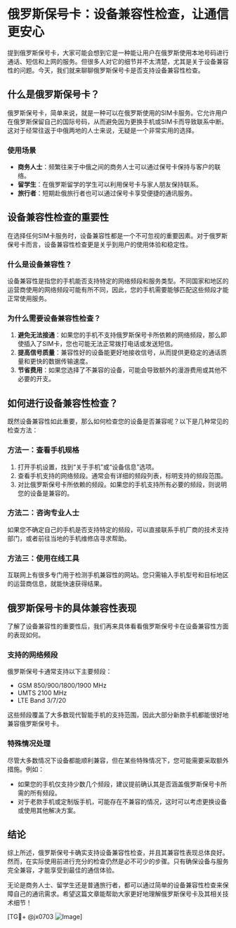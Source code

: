 # 俄罗斯保号卡：设备兼容性检查，让通信更安心

提到俄罗斯保号卡，大家可能会想到它是一种能让用户在俄罗斯使用本地号码进行通话、短信和上网的服务。但很多人对它的细节并不太清楚，尤其是关于设备兼容性的问题。今天，我们就来聊聊俄罗斯保号卡是否支持设备兼容性检查。

## 什么是俄罗斯保号卡？

俄罗斯保号卡，简单来说，就是一种可以在俄罗斯使用的SIM卡服务。它允许用户在俄罗斯保留自己的国际号码，从而避免因为更换手机或SIM卡而导致联系中断。这对于经常往返于中俄两地的人士来说，无疑是一个非常实用的选择。

### 使用场景
- **商务人士**：频繁往来于中俄之间的商务人士可以通过保号卡保持与客户的联络。
- **留学生**：在俄罗斯留学的学生可以利用保号卡与家人朋友保持联系。
- **旅行者**：短期赴俄旅行者也可以通过保号卡享受便捷的通讯服务。

## 设备兼容性检查的重要性

在选择任何SIM卡服务时，设备兼容性都是一个不可忽视的重要因素。对于俄罗斯保号卡而言，设备兼容性检查更是关乎到用户的使用体验和稳定性。

### 什么是设备兼容性？
设备兼容性是指您的手机能否支持特定的网络频段和服务类型。不同国家和地区的运营商使用的网络频段可能有所不同，因此，您的手机需要能够匹配这些频段才能正常使用服务。

### 为什么需要设备兼容性检查？
1. **避免无法接通**：如果您的手机不支持俄罗斯保号卡所依赖的网络频段，那么即使插入了SIM卡，您也可能无法正常拨打电话或发送短信。
2. **提高信号质量**：兼容性好的设备能更好地接收信号，从而提供更稳定的通话质量和更快的数据传输速度。
3. **节省费用**：如果您选择了不兼容的设备，可能会导致额外的漫游费用或其他不必要的开支。

## 如何进行设备兼容性检查？

既然设备兼容性如此重要，那么如何检查您的设备是否兼容呢？以下是几种常见的检查方法：

### 方法一：查看手机规格
1. 打开手机设置，找到“关于手机”或“设备信息”选项。
2. 查看手机支持的网络频段。通常会有详细的频段列表，标明支持的频段范围。
3. 对比俄罗斯保号卡所依赖的频段。如果您的手机支持所有必要的频段，则说明您的设备是兼容的。

### 方法二：咨询专业人士
如果您不确定自己的手机是否支持特定的频段，可以直接联系手机厂商的技术支持部门，或者前往当地的手机维修店寻求帮助。

### 方法三：使用在线工具
互联网上有很多专门用于检测手机兼容性的网站。您只需输入手机型号和目标地区的运营商信息，就能快速获得结果。

## 俄罗斯保号卡的具体兼容性表现

了解了设备兼容性的重要性后，我们再来具体看看俄罗斯保号卡在设备兼容性方面的表现如何。

### 支持的网络频段
俄罗斯保号卡通常支持以下主要频段：
- GSM 850/900/1800/1900 MHz
- UMTS 2100 MHz
- LTE Band 3/7/20

这些频段覆盖了大多数现代智能手机的支持范围，因此大部分新款手机都能很好地兼容俄罗斯保号卡。

### 特殊情况处理
尽管大多数情况下设备都能顺利兼容，但在某些特殊情况下，您可能需要采取额外措施。例如：
- 如果您的手机仅支持少数几个频段，建议提前确认其是否涵盖俄罗斯保号卡所需的所有频段。
- 对于老款手机或定制版手机，可能存在不兼容的情况，这时可以考虑更换设备或使用其他解决方案。

## 结论

综上所述，俄罗斯保号卡确实支持设备兼容性检查，并且其兼容性表现总体良好。然而，在实际使用前进行充分的检查仍然是必不可少的步骤。只有确保设备与服务完全兼容，才能享受到最佳的通信体验。

无论是商务人士、留学生还是普通旅行者，都可以通过简单的设备兼容性检查来保障自己的通讯需求。希望这篇文章能帮助大家更好地理解俄罗斯保号卡及其相关技术细节！

[TG💪+ @jx0703 ![Image](https://github.com/user-attachments/assets/dbca1d08-cadb-493c-b0ec-ad6f7a83f270)]